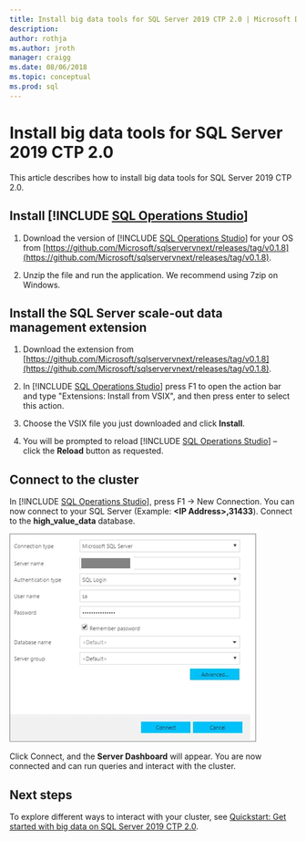 ```yaml
---
title: Install big data tools for SQL Server 2019 CTP 2.0 | Microsoft Docs
description:
author: rothja 
ms.author: jroth 
manager: craigg
ms.date: 08/06/2018
ms.topic: conceptual
ms.prod: sql
---
```


# Install big data tools for SQL Server 2019 CTP 2.0

This article describes how to install big data tools for SQL Server 2019 CTP 2.0.

## Install [!INCLUDE [SQL Operations Studio](../includes/name-sos-short.md)]

1. Download the version of [!INCLUDE [SQL Operations Studio](../includes/name-sos-short.md)] for your OS from [https://github.com/Microsoft/sqlservervnext/releases/tag/v0.1.8](https://github.com/Microsoft/sqlservervnext/releases/tag/v0.1.8).

1. Unzip the file and run the application. We recommend using 7zip on Windows.

## Install the SQL Server scale-out data management extension

1. Download the extension from [https://github.com/Microsoft/sqlservervnext/releases/tag/v0.1.8](https://github.com/Microsoft/sqlservervnext/releases/tag/v0.1.8).

1. In [!INCLUDE [SQL Operations Studio](../includes/name-sos-short.md)] press F1 to open the action bar and type "Extensions: Install from VSIX", and then press enter to select this action.

1. Choose the VSIX file you just downloaded and click **Install**.

1. You will be prompted to reload [!INCLUDE [SQL Operations Studio](../includes/name-sos-short.md)] – click the **Reload** button as requested.

## Connect to the cluster

In [!INCLUDE [SQL Operations Studio](../includes/name-sos-short.md)], press F1 -> New Connection. You can now connect to your SQL Server (Example: **\<IP Address\>,31433**). Connect to the **high_value_data** database.

![Connect to cluster](./media/deploy-big-data-tools/connect-to-cluster.png)

Click Connect, and the **Server Dashboard** will appear.   You are now connected and can run queries and interact with the cluster.

## Next steps

To explore different ways to interact with your cluster, see [Quickstart: Get started with big data on SQL Server 2019 CTP 2.0](quickstart-big-data-cluster-get-started.md).

